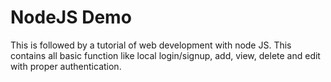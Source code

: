 # NodeJS Demo

This is followed by a tutorial of web development with node JS. This contains all basic function like local login/signup, add, view, delete and edit with proper authentication.
